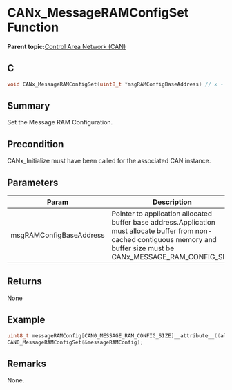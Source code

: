 # CANx\_MessageRAMConfigSet Function

**Parent topic:**[Control Area Network \(CAN\)](GUID-B5AC476B-B06A-4C89-AB15-1BB515862877.md)

## C

```c
void CANx_MessageRAMConfigSet(uint8_t *msgRAMConfigBaseAddress) // x - Instance of the CAN peripheral
```

## Summary

Set the Message RAM Configuration.

## Precondition

CANx\_Initialize must have been called for the associated CAN instance.

## Parameters

|Param|Description|
|-----|-----------|
|msgRAMConfigBaseAddress|Pointer to application allocated buffer base address.Application must allocate buffer from non-cached contiguous memory and buffer size must be CANx\_MESSAGE\_RAM\_CONFIG\_SIZE|

## Returns

None

## Example

```c
uint8_t messageRAMConfig[CAN0_MESSAGE_RAM_CONFIG_SIZE]__attribute__((aligned (32))) __attribute__((__section__(".region_nocache")));
CAN0_MessageRAMConfigSet(&messageRAMConfig);
```

## Remarks

None.

